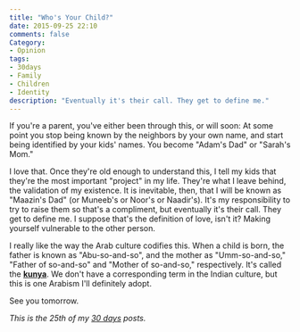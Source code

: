 ```yaml
---
title: "Who's Your Child?"
date: 2015-09-25 22:10
comments: false
Category:
- Opinion
tags:
- 30days
- Family
- Children
- Identity
description: "Eventually it's their call. They get to define me."
---
```


If you're a parent, you've either been through this, or will soon: At some point you stop being known by the neighbors by your own name, and start being identified by your kids' names. You become "Adam's Dad" or "Sarah's Mom." 

<!-- more -->

I love that. Once they're old enough to understand this, I tell my kids that they're the most important "project" in my life. They're what I leave behind, the validation of my existence. It is inevitable, then, that I will be known as "Maazin's Dad" (or Muneeb's or Noor's or Naadir's). It's my responsibility to try to raise them so that's a compliment, but eventually it's their call. They get to define me. I suppose that's the definition of love, isn't it? Making yourself vulnerable to the other person. 

I really like the way the Arab culture codifies this. When a child is born, the father is known as "Abu-so-and-so", and the mother as "Umm-so-and-so," "Father of so-and-so" and "Mother of so-and-so," respectively.  It's called the [__kunya__][k]. We don't have a corresponding term in the Indian culture, but this is one Arabism I'll definitely adopt.



See you tomorrow.

_This is the 25th of my [30 days][] posts._

[30 days]: /2015/08/31/30-days/
[k]: https://en.wikipedia.org/wiki/Kunya_(Arabic)
